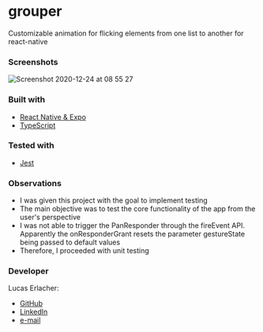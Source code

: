 # grouper

Customizable animation for flicking elements from one list to another for react-native

### Screenshots

![Screenshot 2020-12-24 at 08 55 27](https://user-images.githubusercontent.com/62465231/103072542-0aaec880-45c6-11eb-8b0e-5d6a81c66bef.png)

### Built with
- [React Native & Expo](https://reactnative.dev)
- [TypeScript](https://www.typescriptlang.org)

### Tested with 
- [Jest](https://jestjs.io/)

### Observations

- I was given this project with the goal to implement testing
- The main objective was to test the core functionality of the app from the user's perspective
- I was not able to trigger the PanResponder through the fireEvent API. Apparently the onResponderGrant resets the parameter gestureState being passed to default values
- Therefore, I proceeded with unit testing

### Developer
Lucas Erlacher:
  - [GitHub](https://github.com/lucaserly)
  - [LinkedIn](https://www.linkedin.com/in/lucaserlacher/)
  - [e-mail](mailto:l.erlacher@icloud.com)
